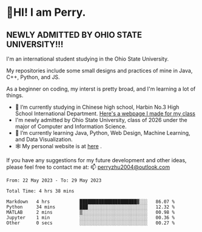 # 🌄HI! I am Perry. <br> #
## NEWLY ADMITTED BY OHIO STATE UNIVERSITY!!! ##  
I'm an international student studying in the Ohio State University. <br>

My repositories include some small designs and practices of mine in Java, C++, Python, and JS. <br>

As a beginner on coding, my interst is pretty broad, and I'm learning a lot of things. <br>
- 🔭 I’m currently studying in Chinese high school, Harbin No.3 High School International Department. [Here's a webpage I made for my class](https://perry2004.github.io/weirdos/)
- I'm newly admitted by Ohio State University, class of 2026 under the major of Computer and Information Science. 
- 🌱 I’m currently learning Java, Python, Web Design, Machine Learning, and Data Visualization. 
- 🕸️ My personal website is at <a href="https://zhu-yp.cn">here</a> .  

If you have any suggestions for my future development and other ideas, please feel free to contact me at: 📫 [perryzhu2004@outlook.com](mailto:perryzhu2004@outlook.com)

<!--START_SECTION:waka-->

```text
From: 22 May 2023 - To: 29 May 2023

Total Time: 4 hrs 38 mins

Markdown   4 hrs           █████████████████████▓░░░   86.07 %
Python     34 mins         ███░░░░░░░░░░░░░░░░░░░░░░   12.32 %
MATLAB     2 mins          ▒░░░░░░░░░░░░░░░░░░░░░░░░   00.98 %
Jupyter    1 min           ░░░░░░░░░░░░░░░░░░░░░░░░░   00.36 %
Other      0 secs          ░░░░░░░░░░░░░░░░░░░░░░░░░   00.27 %
```

<!--END_SECTION:waka-->